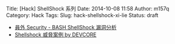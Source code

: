 Title: [Hack] ShellShock 系列
Date: 2014-10-08 11:58
Author: m157q
Category: Hack
Tags: 
Slug: hack-shellshock-xi-lie
Status: draft

+ [員外 Security - BASH ShellShock 漏洞分析](http://timhsu.chroot.org/2014/10/bash-shellshock.html)  
+ [Shellshock 威脅案例 by DEVCORE](http://www.slideshare.net/d3vc0r3/shell-shock)  
